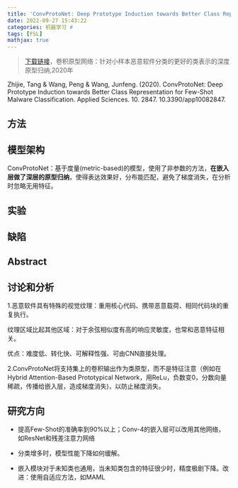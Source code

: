 ```yaml
---
title: 'ConvProtoNet: Deep Prototype Induction towards Better Class Representation for Few-Shot Malware Classification'
date: 2022-09-27 15:43:22
categories: 机器学习 #
tags: [FSL]
mathjax: true
---
```




> [下载链接](https://mdpi-res.com/d_attachment/applsci/applsci-10-02847/article_deploy/applsci-10-02847-v2.pdf#version=1587905118&usg=AOvVaw0hMY5VHNyAO9Ikmo2Ghf-M)，卷积原型网络：针对小样本恶意软件分类的更好的类表示的深度原型归纳,2020年

Zhijie, Tang & Wang, Peng & Wang, Junfeng. (2020). ConvProtoNet: Deep Prototype Induction towards Better Class Representation for Few-Shot Malware Classification. Applied Sciences. 10. 2847. 10.3390/app10082847. 

## 方法







## 模型架构

ConvProtoNet：基于度量(metric-based)的模型，使用了非参数的方法，**在嵌入层做了深层的原型归纳**，使得表达效果好，分布能匹配，避免了梯度消失，在分析时忽略无用特征。





<!-- more -->

## 实验



## 缺陷



## Abstract





## 讨论和分析

1.恶意软件具有特殊的视觉纹理：重用核心代码、携带恶意载荷、相同代码块的重复执行。

纹理区域比起其他区域：对于余弦相似度有高的响应灵敏度，也常和恶意特征相关。

优点：难度低、转化快、可解释性强、可由CNN直接处理。



2.ConvProtoNet将支持集上的卷积输出作为类原型，而不是特征注意（例如在Hybrid Attention-Based Prototypical Network，用ReLu，负数变0，分数向量稀疏，传播给嵌入层，造成梯度消失)，以防止梯度消失。

## 研究方向

- 提高Few-Shot的准确率到90%以上；Conv-4的嵌入层可以改用其他网络，如ResNet和残差注意力网络

- 分类增多时，模型性能下降如何缓解。
- 嵌入模块对于未知类也通用，当未知类包含的特征很少时，精度极剧下降。改进：使用自适应方法，如MAML
